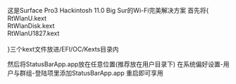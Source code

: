 这是Surface Pro3 Hackintosh 11.0 Big Sur的Wi-Fi完美解决方案
首先将{<br />
	RtWlanU.kext<br />
	RtWlanDisk.kext<br />
	RtWlanU1827.kext<br />
<br />}三个kext文件放进/EFI/OC/Kexts目录内

然后将StatusBarApp.app放在任意位置(推荐放在用户目录下)
在系统偏好设置-用户与群组-登陆项里添加StatusBarApp.app
重启即可享用

